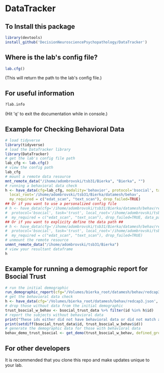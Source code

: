 # DataTracker

## To Install this package
```r
library(devtools)
install_github('DecisionNeurosciencePsychopathology/DataTracker')
```

## Where is the lab's config file?
```r
lab.cfg()
```
(This will return the path to the lab's config file.)

## For useful information
```r
?lab.info
```
(Hit 'q' to exit the documentation while in console.)

## Example for Checking Behavioral Data
```r
# load tidyverse
library(tidyverse)
# load the DataTracker library
library(DataTracker)
# get the lab's config file path
lab_cfg <- lab.cfg()
# view the config path
lab_cfg
# mount a remote data resource
mnt_remote_data("/ihome/adombrovski/tsb31/Bierka", "Bierka", "")
# running a behavioral data check
h <- have_data(cfg=lab_cfg, modality='behavior', protocol='bsocial', task='trust', 
  local_root='/ihome/adombrovski/tsb31/Bierka/datamesh/behav', 
  my_required = c("edat_scan", "text_scan"), drop_failed=TRUE)
## Or if you want to use a personalized config file
# h <- have_data(cfg='/ihome/adombrovski/tsb31/Bierka/datamesh/behav/redcap3.json', modality='behavior', 
#  protocol='bsocial', task='trust', local_root='/ihome/adombrovski/tsb31/Bierka', 
#  my_required = c("edat_scan", "text_scan"), drop_failed=TRUE, data_path='datamesh/behav/trust_bsocial')
## Or if you want to explicity define the data path ##
# h <- have_data(cfg='/ihome/adombrovski/tsb31/Bierka/datamesh/behav/redcap3.json', modality='behavior', 
#  protocol='bsocial', task='trust', local_root='/ihome/adombrovski/tsb31/Bierka', 
#  my_required = c("edat_scan", "text_scan"), drop_failed=TRUE)
# unmount the remote resource
unmnt_remote_data("/ihome/adombrovski/tsb31/Bierka")
# view your resultant dataframe
h
```

## Example for running a demographic report for Bsocial Trust
```r
# run the initial demographic
run_demographic_report(cfg="/Volumes/bierka_root/datamesh/behav/redcap3.json", protocol="bsocial", task="trust", load_env=TRUE)
# get the behavioral data check
h <- have_data(cfg='/Volumes/bierka_root/datamesh/behav/redcap3.json', modality='behavior', protocol='bsocial', task='trust', local_root='/Volumes/bierka_root', my_required = c("edat_scan", "text_scan"), drop_failed=TRUE)
# drop those without data from the initial demographic
trust_bsocial_w_behav <- bsocial_trust_data %>% filter(id %in% h$id)
# report the subjects without behavioral data
print("These ids either did not have behavioral data or did not match as a real subject id.")
print(setdiff(bsocial_trust_data$id, trust_bsocial_w_behav$id))
# generate the demographic data for those with behavioral data
behav_demo_trust_bsocial <- get_demo(trust_bsocial_w_behav, defined_groups=c('HL', 'LL', 'HC', 'NON'))
```

## For other developers
It is recommended that you clone this repo and make updates unique to your lab.
